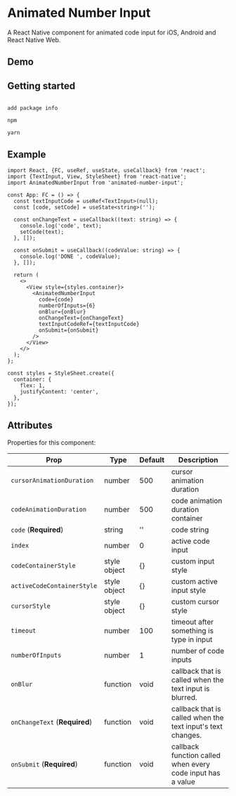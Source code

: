 # Animated Number Input

A React Native component for animated code input for iOS, Android and React Native Web.

## Demo

## Getting started

```

add package info

npm 

yarn
```


## Example


```
import React, {FC, useRef, useState, useCallback} from 'react';
import {TextInput, View, StyleSheet} from 'react-native';
import AnimatedNumberInput from 'animated-number-input';

const App: FC = () => {
  const textInputCode = useRef<TextInput>(null);
  const [code, setCode] = useState<string>('');

  const onChangeText = useCallback((text: string) => {
    console.log('code', text);
    setCode(text);
  }, []);

  const onSubmit = useCallback((codeValue: string) => {
    console.log('DONE ', codeValue);
  }, []);

  return (
    <>
      <View style={styles.container}>
        <AnimatedNumberInput
          code={code}
          numberOfInputs={6}
          onBlur={onBlur}
          onChangeText={onChangeText}
          textInputCodeRef={textInputCode}
          onSubmit={onSubmit}
        />
      </View>
    </>
  );
};

const styles = StyleSheet.create({
  container: {
    flex: 1,
    justifyContent: 'center',
  },
});
```

## Attributes

Properties for this component:  

| Prop                          | Type         | Default | Description                                                 |
| ----------------------------- | ------------ | ------- | ----------------------------------------------------------- |
| `cursorAnimationDuration`     | number       | 500     | cursor animation duration                                   |
| `codeAnimationDuration`       | number       | 500     | code animation duration container                           |
| `code` (**Required**)         | string       | ''      | code string                                                 |
| `index`                       | number       | 0       | active code input                                           |
| `codeContainerStyle`          | style object | {}      | custom input style                                          |
| `activeCodeContainerStyle`    | style object | {}      | custom active input style                                   |
| `cursorStyle`                 | style object | {}      | custom cursor style                                         |
| `timeout`                     | number       | 100     | timeout after something is type in input                    |
| `numberOfInputs`              | number       | 1       | number of code inputs                                       |
| `onBlur`                      | function     | void    | callback that is called when the text input is blurred.     |
| `onChangeText` (**Required**) | function     | void    | callback that is called when the text input's text changes. |
| `onSubmit` (**Required**)     | function     | void    | callback function called when every code input has a value  |

